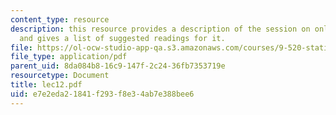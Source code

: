 ```yaml
---
content_type: resource
description: this resource provides a description of the session on online learning
  and gives a list of suggested readings for it.
file: https://ol-ocw-studio-app-qa.s3.amazonaws.com/courses/9-520-statistical-learning-theory-and-applications-spring-2006/e7e2eda21841f293f8e34ab7e388bee6_lec12.pdf
file_type: application/pdf
parent_uid: 8da084b8-16c9-147f-2c24-36fb7353719e
resourcetype: Document
title: lec12.pdf
uid: e7e2eda2-1841-f293-f8e3-4ab7e388bee6
---
```


